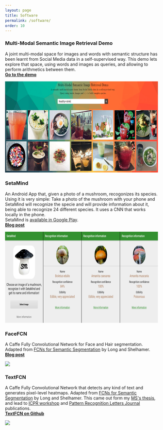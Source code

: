 ```yaml
---
layout: page
title: Software
permalink: /software/
order: 10
---
```

<!---
### Hate Speech Labeler ###

A web tool to label tweets with images in Hate Speech or not. [Help me labeling here](https://gombru.github.io/hatespic_labeler/).

<div class="imgcap">
<img src="/assets/hatespic_labeler/labeler.png" height="300">
</div>
-->

### Multi-Modal Semantic Image Retrieval Demo ###

A joint multi-modal space for images and words with semantic structure has been learnt from Social Media data in a self-supervised way. This demo lets explore that space, using words and images as queries, and allowing to perform arithmetics between them.       
**[Go to the demo](https://gombru.github.io/MMSemanticRetrievalDemo/)**

<div class="imgcap">
<img src="/assets/MMSemanticRetrievalDemo/demo_old.png" height="300">
</div>

### SetaMind ###

An Android App that, given a photo of a mushroom, recogonizes its species. Using it is very simple: Take a photo of the mushroom with your phone and SetaMind will recognize the specie and will provide information about it, being able to recognize 24 different species. It uses a CNN that works locally in the phone.    
SetaMind is [available in Google Play](https://play.google.com/store/apps/details?id=gombru.setamind).   
**[Blog post](https://gombru.github.io/2017/08/16/setamind/)**

<div class="imgcap">
<img src="/assets/setamind/setamind.png" height="300">
</div>

### FaceFCN ###

A Caffe Fully Convolutional Network for Face and Hair segmentation. Adapted from [FCNs for Semantic Segmentation](https://github.com/shelhamer/fcn.berkeleyvision.org) by Long and Shelhamer.  
**[Blog post](https://gombru.github.io/2018/01/08/face_hair_segmentation/)**  

<div class="imgcap">
<img src="/assets/facefcn/FaceFCN.gif" height="300">
</div>

### TextFCN ###

A Caffe Fully Convolutional Network that detects any kind of text and generates pixel-level heatmaps. Adapted from [FCNs for Semantic Segmentation](https://github.com/shelhamer/fcn.berkeleyvision.org) by Long and Shelhamer. This came out form my [MS's thesis](https://drive.google.com/file/d/0B-DM8FPBNpG6QXdQN3JaY3pBMFU/view), and lead to [ICPR workshop](https://arxiv.org/abs/1702.05089) and [Pattern Recognition Letters Journal](http://www.sciencedirect.com/science/article/pii/S0167865517302982) publications.  
**[TextFCN on Github](https://github.com/gombru/TextFCN)**

<div class="imgcap">
<img src="/assets/publications/fcn.gif" height="300">
</div>
